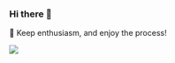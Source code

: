 ### Hi there 👋 
🌱 Keep enthusiasm, and enjoy the process!

<img align="left" src="https://github-readme-stats.vercel.app/api?username=l-cr&show_icons=true&text_color=24292e&bg_color=ffffff&hide_title=false">


<!--
**south-maple/south-maple** is a ✨ _special_ ✨ repository because its `README.md` (this file) appears on your GitHub profile.

Here are some ideas to get you started:

- 🔭 I’m currently working on ...
- 🌱 I’m currently learning ...
- 👯 I’m looking to collaborate on ...
- 🤔 I’m looking for help with ...
- 💬 Ask me about ...
- 📫 How to reach me: ...
- 😄 Pronouns: ...
- ⚡ Fun fact: ...
-->
